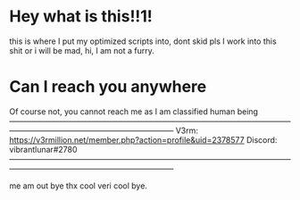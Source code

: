 # Hey what is this!!1!
this is where I put my optimized scripts into,
dont skid pls I work into this shit or i will be mad,
hi,
I am not a furry.

# Can I reach you anywhere
Of course not, you cannot reach me as I am classified human being
—︎—︎—︎—︎—︎—︎—︎—︎—︎—︎—︎—︎—︎—︎—︎—︎—︎—︎—︎—︎—︎—︎—︎—︎—︎—︎—︎—︎—︎—︎—︎—︎—︎—︎—︎—︎—︎—︎—︎—︎—︎—︎—︎—︎—︎—︎—︎—︎—︎—︎—︎—︎—︎—︎—︎—︎—︎
V3rm: https://v3rmillion.net/member.php?action=profile&uid=2378577
Discord: vibrantlunar#2780
—︎—︎—︎—︎—︎—︎—︎—︎—︎—︎—︎—︎—︎—︎—︎—︎—︎—︎—︎—︎—︎—︎—︎—︎—︎—︎—︎—︎—︎—︎—︎—︎—︎—︎—︎—︎—︎—︎—︎—︎—︎—︎—︎—︎—︎—︎—︎—︎—︎—︎—︎—︎—︎—︎—︎—︎—︎

me am out bye thx cool veri cool bye.

